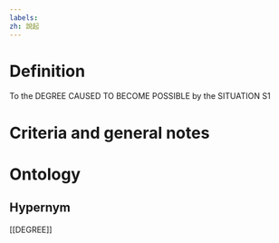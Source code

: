 ```yaml
---
labels: 
zh: 說起
---
```


# Definition
To the DEGREE CAUSED TO BECOME POSSIBLE by the SITUATION S1
# Criteria and general notes
# Ontology

## Hypernym
[[DEGREE]]